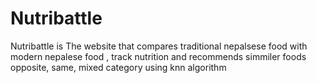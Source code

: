 ﻿# Nutribattle

 Nutribattle is The website that compares traditional  nepalsese food with modern nepalese food , track nutrition and recommends simmiler foods opposite, same, mixed category using knn algorithm 

